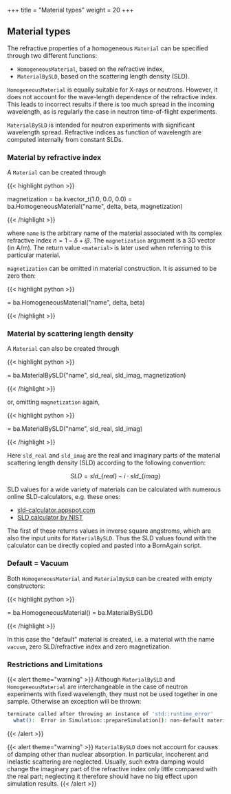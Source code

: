 +++
title = "Material types"
weight = 20
+++

## Material types

The refractive properties of a homogeneous `Material` can be specified
through two different functions:
* `HomogeneousMaterial`, based on the refractive index,
* `MaterialBySLD`, based on the scattering length density (SLD).

`HomogeneousMaterial` is equally suitable for X-rays or neutrons.
However, it does not account for the wave-length dependence of the refractive index.
This leads to incorrect results if there is too much spread in the incoming wavelength,
as is regularly the case in neutron time-of-flight experiments.

`MaterialBySLD` is intended for neutron experiments with significant wavelength spread.
Refractive indices as function of wavelength are computed internally from constant SLDs.

### Material by refractive index

A `Material` can be created through

{{< highlight python >}}

magnetization = ba.kvector_t(1.0, 0.0, 0.0)
<material> = ba.HomogeneousMaterial("name", delta, beta, magnetization)

{{< /highlight >}}

where `name` is the arbitrary name of the material associated with its complex refractive index $n = 1 - \delta + i\beta$.
The `magnetization` argument is a 3D vector (in A/m).
The return value `<material>` is later used when referring to this particular material.

`magnetization` can be omitted in material construction. It is assumed to be zero then:

{{< highlight python >}}

<material> = ba.HomogeneousMaterial("name", delta, beta)

{{< /highlight >}}

### Material by scattering length density

A `Material` can also be created through

{{< highlight python >}}

<material> = ba.MaterialBySLD("name", sld_real, sld_imag, magnetization)

{{< /highlight >}}

or, omitting `magnetization` again,

{{< highlight python >}}

<material> = ba.MaterialBySLD("name", sld_real, sld_imag)

{{< /highlight >}}

Here `sld_real` and `sld_imag` are the real and imaginary parts
of the material scattering length density (SLD) according to the following convention:

$$SLD = sld\_\{real\} - i \cdot sld\_\{imag\}$$

SLD values for a wide variety of materials can be calculated
with numerous online SLD-calculators, e.g. these ones:

* [sld-calculator.appspot.com](https://sld-calculator.appspot.com/)
* [SLD calculator by NIST](https://www.ncnr.nist.gov/resources/activation/)

The first of these returns values in inverse square angstroms,
which are also the input units for `MaterialBySLD`.
Thus the SLD values found with the calculator
can be directly copied and pasted into a BornAgain script.

### Default = Vacuum

Both `HomogeneousMaterial` and `MaterialBySLD` can be created with empty constructors:

{{< highlight python >}}

<material> = ba.HomogeneousMaterial()
<material2> = ba.MaterialBySLD()

{{< /highlight >}}

In this case the "default" material is created, i.e. a material with the name `vacuum`, zero SLD/refractive index and zero magnetization.

### Restrictions and Limitations

{{< alert theme="warning" >}}
Although `MaterialBySLD` and `HomogeneousMaterial` are interchangeable in the case of neutron experiments with fixed wavelength,
they must not be used together in one sample.
Otherwise an exception will be thrown:
```bash
terminate called after throwing an instance of 'std::runtime_error'
  what():  Error in Simulation::prepareSimulation(): non-default materials of several types in the sample provided
```
{{< /alert >}}

{{< alert theme="warning" >}}
`MaterialBySLD` does not account for causes of damping other than nuclear absorption.
In particular, incoherent and inelastic scattering are neglected.
Usually, such extra damping would change the imaginary part of the refractive index
only little compared with the real part;
neglecting it therefore should have no big effect upon simulation results.
{{< /alert >}}
